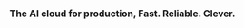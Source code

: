 <p align="center">
  <h3 align="center">The AI cloud for production, Fast. Reliable. Clever.</h3>
</p>
